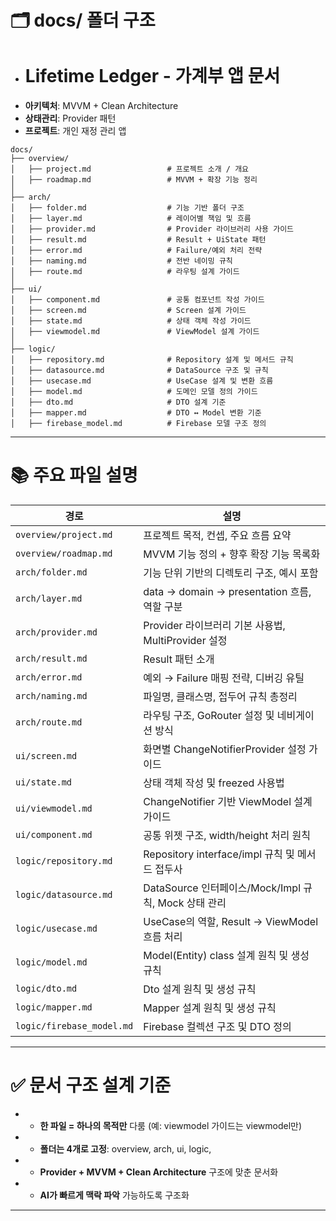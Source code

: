 # 🗂️️ docs/ 폴더 구조

+ # Lifetime Ledger - 가계부 앱 문서
+ **아키텍처**: MVVM + Clean Architecture
+ **상태관리**: Provider 패턴
+ **프로젝트**: 개인 재정 관리 앱

```
docs/
├── overview/
│   ├── project.md                 # 프로젝트 소개 / 개요
│   ├── roadmap.md                 # MVVM + 확장 기능 정리
│
├── arch/
│   ├── folder.md                  # 기능 기반 폴더 구조
│   ├── layer.md                   # 레이어별 책임 및 흐름
│   ├── provider.md                # Provider 라이브러리 사용 가이드
│   ├── result.md                  # Result + UiState 패턴
│   ├── error.md                   # Failure/예외 처리 전략
│   ├── naming.md                  # 전반 네이밍 규칙
│   ├── route.md                   # 라우팅 설계 가이드
│
├── ui/
│   ├── component.md               # 공통 컴포넌트 작성 가이드
│   ├── screen.md                  # Screen 설계 가이드
│   ├── state.md                   # 상태 객체 작성 가이드
│   ├── viewmodel.md               # ViewModel 설계 가이드 
│
├── logic/
│   ├── repository.md              # Repository 설계 및 메서드 규칙
│   ├── datasource.md              # DataSource 구조 및 규칙
│   ├── usecase.md                 # UseCase 설계 및 변환 흐름
│   ├── model.md                   # 도메인 모델 정의 가이드
│   ├── dto.md                     # DTO 설계 기준
│   ├── mapper.md                  # DTO ↔ Model 변환 기준
│   ├── firebase_model.md          # Firebase 모델 구조 정의

```

---

# 📚 주요 파일 설명

| 경로                        | 설명                                        |
|---------------------------|-------------------------------------------|
| `overview/project.md`     | 프로젝트 목적, 컨셉, 주요 흐름 요약                     |
| `overview/roadmap.md`     | MVVM 기능 정의 + 향후 확장 기능 목록화                 |
| `arch/folder.md`          | 기능 단위 기반의 디렉토리 구조, 예시 포함                  |
| `arch/layer.md`           | data → domain → presentation 흐름, 역할 구분    |
| `arch/provider.md`        | Provider 라이브러리 기본 사용법, MultiProvider 설정    |
| `arch/result.md`          | Result 패턴 소개                              |
| `arch/error.md`           | 예외 → Failure 매핑 전략, 디버깅 유틸                |
| `arch/naming.md`          | 파일명, 클래스명, 접두어 규칙 총정리                     |
| `arch/route.md`           | 라우팅 구조, GoRouter 설정 및 네비게이션 방식            |
| `ui/screen.md`            | 화면별 ChangeNotifierProvider 설정 가이드         |
| `ui/state.md`             | 상태 객체 작성 및 freezed 사용법                    |
| `ui/viewmodel.md`         | ChangeNotifier 기반 ViewModel 설계 가이드          |
| `ui/component.md`         | 공통 위젯 구조, width/height 처리 원칙              |
| `logic/repository.md`     | Repository interface/impl 규칙 및 메서드 접두사    |
| `logic/datasource.md`     | DataSource 인터페이스/Mock/Impl 규칙, Mock 상태 관리 |
| `logic/usecase.md`        | UseCase의 역할, Result → ViewModel 흐름 처리     |
| `logic/model.md`          | Model(Entity) class 설계 원칙 및 생성 규칙         |
| `logic/dto.md`            | Dto 설계 원칙 및 생성 규칙                         |
| `logic/mapper.md`         | Mapper 설계 원칙 및 생성 규칙                      |
| `logic/firebase_model.md` | Firebase 컬렉션 구조 및 DTO 정의                  |

---

# ✅ 문서 구조 설계 기준

+ - **한 파일 = 하나의 목적만** 다룸 (예: viewmodel 가이드는 viewmodel만)
+ - **폴더는 4개로 고정**: overview, arch, ui, logic,
+ - **Provider + MVVM + Clean Architecture** 구조에 맞춘 문서화
+ - **AI가 빠르게 맥락 파악** 가능하도록 구조화

---
